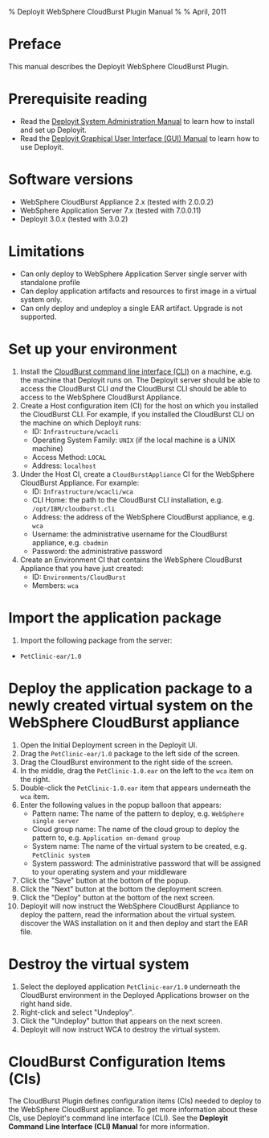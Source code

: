 % Deployit WebSphere CloudBurst Plugin Manual
%
% April, 2011

# Preface

This manual describes the Deployit WebSphere CloudBurst Plugin.

# Prerequisite reading

* Read the [Deployit System Administration Manual](http://docs.xebialabs.com/releases/3.0.1/systemadminmanual.html) to learn how to install and set up Deployit.
* Read the [Deployit Graphical User Interface (GUI) Manual](http://docs.xebialabs.com/releases/3.0.1/guimanual.html) to learn how to use Deployit.

# Software versions

* WebSphere CloudBurst Appliance 2.x (tested with 2.0.0.2)
* WebSphere Application Server 7.x (tested with 7.0.0.11)
* Deployit 3.0.x (tested with 3.0.2)

# Limitations

* Can only deploy to WebSphere Application Server single server with standalone profile
* Can deploy application artifacts and resources to first image in a virtual system only.
* Can only deploy and undeploy a single EAR artifact. Upgrade is not supported.

# Set up your environment

1. Install the [CloudBurst command line interface (CLI)](http://publib.boulder.ibm.com/infocenter/wscloudb/v2r0/topic/com.ibm.websphere.cloudburst.doc/cc/cct_usingcli.html) on a machine, e.g. the machine that Deployit runs on. The Deployit server should be able to access the CloudBurst CLI *and* the CloudBurst CLI should be able to access to the WebSphere CloudBurst Appliance.
2. Create a Host configuration item (CI) for the host on which you installed the CloudBurst CLI. For example, if you installed the CloudBurst CLI on the machine on which Deployit runs:
	* ID: `Infrastructure/wcacli`
	* Operating System Family: `UNIX` (if the local machine is a UNIX machine)
	* Access Method: `LOCAL`
	* Address: `localhost`
3. Under the Host CI, create a `CloudBurstAppliance` CI for the WebSphere CloudBurst Appliance. For example:
	* ID: `Infrastructure/wcacli/wca`
	* CLI Home: the path to the CloudBurst CLI installation, e.g. `/opt/IBM/cloudburst.cli`
	* Address: the address of the WebSphere CloudBurst appliance, e.g. `wca`
	* Username: the administrative username for the CloudBurst appliance, e.g. `cbadmin`
	* Password: the administrative password
4. Create an Environment CI that contains the WebSphere CloudBurst Appliance that you have just created:
	* ID: `Environments/CloudBurst`
	* Members: `wca`

# Import the application package

1. Import the following package from the server:
* `PetClinic-ear/1.0`

# Deploy the application package to a newly created virtual system on the WebSphere CloudBurst appliance

1. Open the Initial Deployment screen in the Deployit UI.
2. Drag the `PetClinic-ear/1.0` package to the left side of the screen.
3. Drag the CloudBurst environment to the right side of the screen.
4. In the middle, drag the `PetClinic-1.0.ear` on the left to the `wca` item on the right.
5. Double-click the `PetClinic-1.0.ear` item that appears underneath the `wca` item.
6. Enter the following values in the popup balloon that appears:
	* Pattern name: The name of the pattern to deploy, e.g. `WebSphere single server`
	* Cloud group name: The name of the cloud group to deploy the pattern to, e.g. `Application on-demand group`
	* System name: The name of the virtual system to be created, e.g. `PetClinic system`
	* System password: The administrative password that will be assigned to your operating system and your middleware
7. Click the "Save" button at the bottom of the popup.
8. Click the "Next" button at the bottom the deployment screen.
9. Click the "Deploy" button at the bottom of the next screen.
10. Deployit will now instruct the WebSphere CloudBurst Appliance to deploy the pattern, read the information about the virtual system. discover the WAS installation on it and then deploy and start the EAR file.

# Destroy the virtual system

1. Select the deployed application `PetClinic-ear/1.0` underneath the CloudBurst environment in the Deployed Applications browser on the right hand side.
2. Right-click and select "Undeploy".
3. Click the "Undeploy" button that appears on the next screen.
4. Deployit will now instruct WCA to destroy the virtual system.

# CloudBurst Configuration Items (CIs)

The CloudBurst Plugin defines configuration items (CIs) needed to deploy to the WebSphere CloudBurst appliance. To get more information about these CIs, use Deployit's command line interface (CLI). See the **Deployit Command Line Interface (CLI) Manual** for more information.
